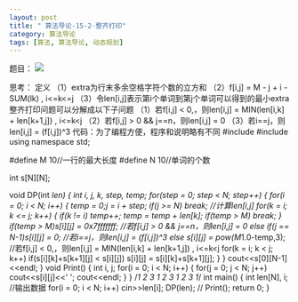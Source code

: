 ```yaml
---
layout: post
title: " 算法导论-15-2-整齐打印"
category: 算法导论
tags: [算法, 算法导论, 动态规划]
---
```


题目：
![](http://blog.csdn.net/mishifangxiangdefeng/article/details/7921947)  

思考：
定义
（1）extra为行末多余空格字符个数的立方和
（2）f[i,j] = M - j + i - SUM(lk) , i<=k<=j
（3）令len[i,j]表示第i个单词到第j个单词可以得到的最小extra
整齐打印问题可以分解成以下子问题
（1）若f[i,j] < 0,，则len[i,j] = MIN(len[i,k] + len[k+1,j]) , i<=k<j
（2）若f[i,j] > 0 && j==n，则len[i,j] = 0
（3）若i==j，则len[i,j] = (f[i,j])^3
代码：为了编程方便，程序和说明略有不同
#include <iostream>
#include <cmath>
using namespace std;

#define M 10//一行的最大长度
#define N 10//单词的个数

int s[N][N];

void DP(int *len)
{
	int i, j, k, step, temp;
	for(step = 0; step < N; step++)
	{
		for(i = 0; i < N; i++)
		{
			temp = 0;j = i + step;
			if(j >= N)
				break;
			//计算len[i,j]
			for(k = i; k <= j; k++)
			{
				if(k != i) temp++;
				temp = temp + len[k];
				if(temp > M)
					break;
			}
			if(temp > M)s[i][j] = 0x7fffffff;
			//若f[i,j] > 0 && j==n，则len[i,j] = 0
			else if(j == N-1)s[i][j] = 0;
			//若i==j，则len[i,j] = (f[i,j])^3
			else s[i][j] = pow(M*1.0-temp,3);
			//若f[i,j] < 0,，则len[i,j] = MIN(len[i,k] + len[k+1,j]) , i<=k<j
			for(k = i; k < j; k++)
				if(s[i][k]+s[k+1][j] < s[i][j])
					s[i][j] = s[i][k]+s[k+1][j];
		}
	}
	cout<<s[0][N-1]<<endl;
}
void Print()
{
	int i, j;
	for(i = 0; i < N; i++)
	{
		for(j = 0; j < N; j++)
			cout<<s[i][j]<<' ';
		cout<<endl;
	}
}
/*1 2 3 1 2 3 1 2 3 1*/
int main()
{
	int len[N], i;
	//输出数据
	for(i = 0; i < N; i++)
		cin>>len[i];
	DP(len);
//	Print();
	return 0;
}

 